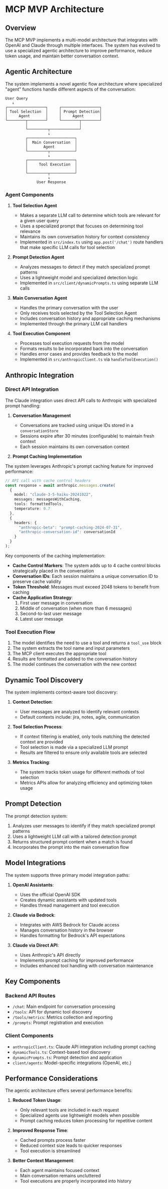 # MCP MVP Architecture

## Overview

The MCP MVP implements a multi-model architecture that integrates with OpenAI and Claude through multiple interfaces. The system has evolved to use a specialized agentic architecture to improve performance, reduce token usage, and maintain better conversation context.

## Agentic Architecture

The system implements a novel agentic flow architecture where specialized "agent" functions handle different aspects of the conversation:

```
User Query
   ↓
┌─────────────────┐     ┌─────────────────┐
│ Tool Selection  │     │ Prompt Detection│
│     Agent       │     │     Agent       │
└────────┬────────┘     └────────┬────────┘
         │                       │
         └─────────┬─────────────┘
                   ↓
         ┌─────────────────────┐
         │  Main Conversation  │
         │       Agent         │
         └─────────┬───────────┘
                   ↓
         ┌─────────────────────┐
         │     Tool Execution  │
         │                     │
         └─────────┬───────────┘
                   ↓
              User Response
```

### Agent Components

1. **Tool Selection Agent**
   - Makes a separate LLM call to determine which tools are relevant for a given user query
   - Uses a specialized prompt that focuses on determining tool relevance
   - Maintains its own conversation history for context consistency
   - Implemented in `src/index.ts` using `app.post('/chat')` route handlers that make specific LLM calls for tool selection

2. **Prompt Detection Agent**
   - Analyzes messages to detect if they match specialized prompt patterns
   - Uses a lightweight model and specialized detection logic
   - Implemented in `src/client/dynamicPrompts.ts` using separate LLM calls

3. **Main Conversation Agent**
   - Handles the primary conversation with the user
   - Only receives tools selected by the Tool Selection Agent
   - Includes conversation history and appropriate caching mechanisms
   - Implemented through the primary LLM call handlers

4. **Tool Execution Component**
   - Processes tool execution requests from the model
   - Formats results to be incorporated back into the conversation
   - Handles error cases and provides feedback to the model
   - Implemented in `src/anthropicClient.ts` via `handleToolExecution()`

## Anthropic Integration

### Direct API Integration

The Claude integration uses direct API calls to Anthropic with specialized prompt handling:

1. **Conversation Management**
   - Conversations are tracked using unique IDs stored in a `conversationStore`
   - Sessions expire after 30 minutes (configurable) to maintain fresh context
   - Each session maintains its own conversation context

2. **Prompt Caching Implementation**

The system leverages Anthropic's prompt caching feature for improved performance:

```typescript
// API call with cache control headers
const response = await anthropic.messages.create(
  {
    model: "claude-3-5-haiku-20241022",
    messages: messagesWithCaching,
    tools: formattedTools,
    temperature: 0.7
  },
  {
    headers: {
      "anthropic-beta": "prompt-caching-2024-07-31",
      "anthropic-conversation-id": conversationId
    }
  }
);
```

Key components of the caching implementation:

- **Cache Control Markers**: The system adds up to 4 cache control blocks strategically placed in the conversation
- **Conversation IDs**: Each session maintains a unique conversation ID to preserve cache validity
- **Token Threshold**: Messages must exceed 2048 tokens to benefit from caching
- **Cache Application Strategy**:
  1. First user message in conversation
  2. Middle of conversation (when more than 6 messages)
  3. Second-to-last user message
  4. Latest user message

### Tool Execution Flow

1. The model identifies the need to use a tool and returns a `tool_use` block
2. The system extracts the tool name and input parameters
3. The MCP client executes the appropriate tool
4. Results are formatted and added to the conversation history
5. The model continues the conversation with the new context

## Dynamic Tool Discovery

The system implements context-aware tool discovery:

1. **Context Detection**:
   - User messages are analyzed to identify relevant contexts
   - Default contexts include: jira, notes, agile, communication

2. **Tool Selection Process**:
   - If context filtering is enabled, only tools matching the detected context are provided
   - Tool selection is made via a specialized LLM prompt
   - Results are filtered to ensure only available tools are selected

3. **Metrics Tracking**:
   - The system tracks token usage for different methods of tool selection
   - Metrics APIs allow for analyzing efficiency and optimizing token usage

## Prompt Detection

The prompt detection system:

1. Analyzes user messages to identify if they match specialized prompt patterns
2. Uses a lightweight LLM call with a tailored detection prompt
3. Returns structured prompt content when a match is found
4. Incorporates the prompt into the main conversation flow

## Model Integrations

The system supports three primary model integration paths:

1. **OpenAI Assistants**:
   - Uses the official OpenAI SDK
   - Creates dynamic assistants with updated tools
   - Handles thread management and tool execution

2. **Claude via Bedrock**:
   - Integrates with AWS Bedrock for Claude access
   - Manages conversation history in the browser
   - Handles formatting for Bedrock's API expectations

3. **Claude via Direct API**:
   - Uses Anthropic's API directly
   - Implements prompt caching for improved performance
   - Includes enhanced tool handling with conversation maintenance

## Key Components

### Backend API Routes

- `/chat`: Main endpoint for conversation processing
- `/tools`: API for dynamic tool discovery
- `/tools/metrics`: Metrics collection and reporting
- `/prompts`: Prompt registration and execution

### Client Components

- `anthropicClient.ts`: Claude API integration including prompt caching
- `dynamicTools.ts`: Context-based tool discovery
- `dynamicPrompts.ts`: Prompt detection and application
- `client/agents`: Model-specific integrations (OpenAI, etc.)

## Performance Considerations

The agentic architecture offers several performance benefits:

1. **Reduced Token Usage**:
   - Only relevant tools are included in each request
   - Specialized agents use lightweight models when possible
   - Prompt caching reduces token processing for repetitive content

2. **Improved Response Time**:
   - Cached prompts process faster
   - Reduced context size leads to quicker responses
   - Tool execution is streamlined

3. **Better Context Management**:
   - Each agent maintains focused context
   - Main conversation remains uncluttered
   - Tool executions are properly incorporated into history 